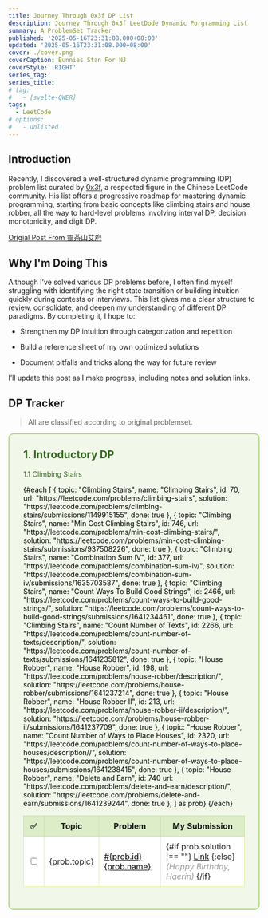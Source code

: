 ```yaml
---
title: Journey Through 0x3f DP List
description: Journey Through 0x3f LeetDode Dynamic Porgramming List
summary: A ProblemSet Tracker
published: '2025-05-16T23:31:08.000+08:00'
updated: '2025-05-16T23:31:08.000+08:00'
cover: ./cover.png
coverCaption: Bunnies Stan For NJ
coverStyle: 'RIGHT'
series_tag:
series_title:
# tag:
#   - [svelte-QWER]
tags:
  - LeetCode
# options:
#   - unlisted
---
```


## Introduction

Recently, I discovered a well-structured dynamic programming (DP) problem list curated by [0x3f](https://github.com/EndlessCheng), a respected figure in the Chinese LeetCode community. His list offers a progressive roadmap for mastering dynamic programming, starting from basic concepts like climbing stairs and house robber, all the way to hard-level problems involving interval DP, decision monotonicity, and digit DP.

[Origial Post From 靈茶山艾府](https://leetcode.cn/discuss/post/3581838/fen-xiang-gun-ti-dan-dong-tai-gui-hua-ru-007o/)

## Why I'm Doing This

Although I’ve solved various DP problems before, I often find myself struggling with identifying the right state transition or building intuition quickly during contests or interviews. This list gives me a clear structure to review, consolidate, and deepen my understanding of different DP paradigms. By completing it, I hope to:

 - Strengthen my DP intuition through categorization and repetition

 - Build a reference sheet of my own optimized solutions

 - Document pitfalls and tricks along the way for future review

I’ll update this post as I make progress, including notes and solution links.

## DP Tracker

> All are classified according to original problemset.

<div style="color: #000 !important;">
<tbody style="color: #000 !important;">
<!-- DP Problem Tracker -->
<div style="padding: 2em; margin: 1em 0; background: #f1f8e9; border: 2px solid #aed581; border-radius: 10px;">
  <h2 style="margin-top:0; color: #33691e;">1. Introductory DP</h2>
  <p style="color: #33691e;">1.1 Climbing Stairs </p>

  <table style="width: 100%; border-collapse: collapse; background: #ffffff;">
    <thead style="background-color: #dcedc8;">
      <tr>
        <th style="padding: 10px; border: 1px solid #c5e1a5;">✅</th>
        <th style="padding: 10px; border: 1px solid #c5e1a5;">Topic</th>
        <th style="padding: 10px; border: 1px solid #c5e1a5;">Problem</th>
        <th style="padding: 10px; border: 1px solid #c5e1a5;"> My Submission </th>
      </tr>
    </thead>
    <tbody>
      {#each [
        {
          topic: "Climbing Stairs",
          name: "Climbing Stairs",
          id: 70,
          url: "https://leetcode.com/problems/climbing-stairs",
          solution: "https://leetcode.com/problems/climbing-stairs/submissions/1149915155",
          done: true
        },
        {
          topic: "Climbing Stairs",
          name: "Min Cost Climbing Stairs",
          id: 746,
          url: "https://leetcode.com/problems/min-cost-climbing-stairs/",
          solution: "https://leetcode.com/problems/min-cost-climbing-stairs/submissions/937508226",
          done: true
        },
        {
          topic: "Climbing Stairs",
          name: "Combination Sum IV",
          id: 377,
          url: "https://leetcode.com/problems/combination-sum-iv/",
          solution: "https://leetcode.com/problems/combination-sum-iv/submissions/1635703587",
          done: true
        },
        {
          topic: "Climbing Stairs",
          name: "Count Ways To Build Good Strings",
          id: 2466,
          url: "https://leetcode.com/problems/count-ways-to-build-good-strings/",
          solution: "https://leetcode.com/problems/count-ways-to-build-good-strings/submissions/1641234461",
          done: true
        },
        {
          topic: "Climbing Stairs",
          name: "Count Number of Texts",
          id: 2266,
          url: "https://leetcode.com/problems/count-number-of-texts/description/",
          solution: "https://leetcode.com/problems/count-number-of-texts/submissions/1641235812",
          done: true
        },
        {
          topic: "House Robber",
          name: "House Robber",
          id: 198,
          url: "https://leetcode.com/problems/house-robber/description/",
          solution: "https://leetcode.com/problems/house-robber/submissions/1641237214",
          done: true
        },
        {
          topic: "House Robber",
          name: "House Robber II",
          id: 213,
          url: "https://leetcode.com/problems/house-robber-ii/description/",
          solution: "https://leetcode.com/problems/house-robber-ii/submissions/1641237709",
          done: true
        },
        {
          topic: "House Robber",
          name: "Count Number of Ways to Place Houses",
          id: 2320,
          url: "https://leetcode.com/problems/count-number-of-ways-to-place-houses/description//",
          solution: "https://leetcode.com/problems/count-number-of-ways-to-place-houses/submissions/1641238415",
          done: true
        },
        {
          topic: "House Robber",
          name: "Delete and Earn",
          id: 740
          url: "https://leetcode.com/problems/delete-and-earn/description/",
          solution: "https://leetcode.com/problems/delete-and-earn/submissions/1641239244",
          done: true
        },
      ] as prob}
      <tr>
        <td style="text-align: center; padding: 10px; border: 1px solid #e6ee9c;">
          <input type="checkbox" bind:checked={prob.done} />
        </td>
        <td style="padding: 10px; border: 1px solid #e6ee9c;"> {prob.topic} </td>
        <td style="padding: 10px; border: 1px solid #e6ee9c;">
          <a href={prob.url} target="_blank" style="color: #000 !important;"> #{prob.id} {prob.name} </a>
        </td>
        <td style="padding: 10px; border: 1px solid #e6ee9c;">
          {#if prob.solution !== ""}
            <a href={prob.solution} target="_blank" style="color: #000 !important;"> Link</a>
          {:else}
            <em style="color: #999;">(Happy Birthday, Haerin)</em>
          {/if}
        </td>
      </tr>
      {/each}
    </tbody>
  </table>
</div>
